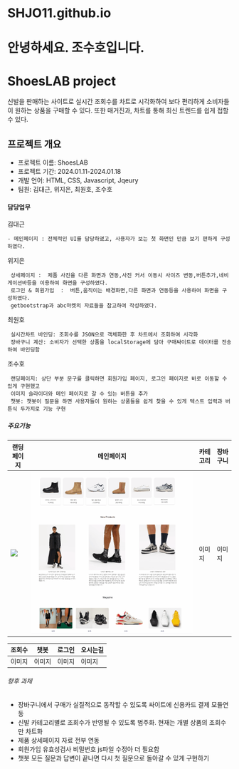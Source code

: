 # SHJO11.github.io
# 안녕하세요. 조수호입니다.


# ShoesLAB project  
신발을 판매하는 사이트로 실시간 조회수를 차트로 시각화하여 보다 편리하게 소비자들이 원하는 상품을 구매할 수 있다.
또한 매거진과, 차트를 통해 최신 트렌드를 쉽게 접할 수 있다.
## 프로젝트 개요
+ 프로젝트 이름: ShoesLAB
+ 프로젝트 기간: 2024.01.11-2024.01.18
+ 개발 언어: HTML, CSS, Javascript, Jqeury
+ 팀원: 김대근, 위지은, 최원호, 조수호

#### 담당업무 

김대근  
```
- 메인페이지 : 전체적인 UI를 담당하였고, 사용자가 보는 첫 화면인 만큼 보기 편하게 구성하였다.
```

위지은 
```
 상세페이지 :  제품 사진을 다른 화면과 연동,사진 커서 이동시 사이즈 변동,버튼추가,네비게이션바등을 이용하여 화면을 구성하였다.       
 로그인 & 회원가입  :  버튼,움직이는 배경화면,다른 화면과 연동등을 사용하여 화면을 구성하였다.
 getbootstrap과 abc마켓의 자료들을 참고하여 작성하였다.
``` 

최원호
```
 실시간차트 바인딩: 조회수를 JSON으로 객체화한 후 차트에서 조회하여 시각화
 장바구니 계산: 소비자가 선택한 상품을 localStorage에 담아 구매싸이트로 데이터를 전송하여 바인딩함
``` 
조수호   
```
 랜딩페이지: 상단 부분 문구를 클릭하면 회원가입 페이지, 로그인 페이지로 바로 이동할 수 있게 구현했고
 이미지 슬라이더와 메인 페이지로 갈 수 있는 버튼을 추가
 챗봇: 챗봇이 질문을 하면 사용자들이 원하는 상품들을 쉽게 찾을 수 있게 텍스트 입력과 버튼식 두가지로 기능 구현
```
##### 주요기능
   
  | 랜딩페이지 | 메인페이지 | 카테고리 | 장바구니 |
  |---|---|---|---|
  |![](LandingPage.gif)|![](Main.gif) |이미지|이미지|

  | 조회수 | 챗봇 | 로그인 | 오시는길 |
  |---|---|---|---|
  |이미지|이미지|이미지|이미지|
 

###### 향후 과제 
- 장바구니에서 구매가 실질적으로 동작할 수 있도록 싸이트에 신용카드 결제 모듈연동  
- 신발 카테고리별로 조회수가 반영될 수 있도록 범주화. 현재는 개별 상품의 조회수만 차트화  
- 제품 상세페이지 자료 전부 연동  
- 회원가입 유효성검사 비밀번호 js파일 수정아 더 필요함  
- 챗봇 모든 질문과 답변이 끝나면 다시 첫 질문으로 돌아갈 수 있게 구현하기
